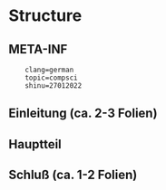 # Structure

## META-INF
````
	clang=german
	topic=compsci
	shinu=27012022
````

## Einleitung (ca. 2-3 Folien)

## Hauptteil 

## Schluß (ca. 1-2 Folien)